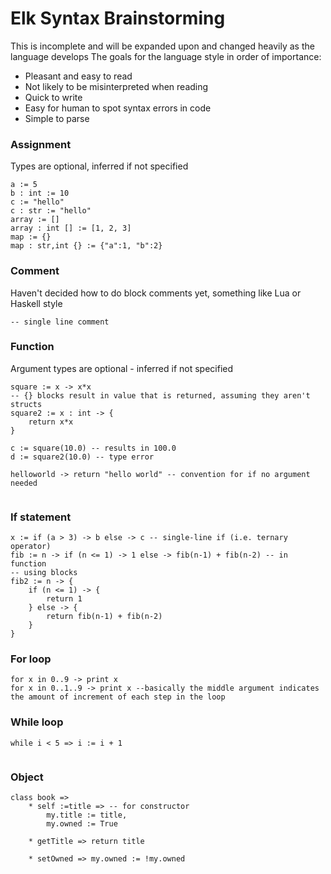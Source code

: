 # Elk Syntax Brainstorming
This is incomplete and will be expanded upon and changed heavily as the language develops
The goals for the language style in order of importance:
* Pleasant and easy to read 
* Not likely to be misinterpreted when reading
* Quick to write
* Easy for human to spot syntax errors in code
* Simple to parse

### Assignment
Types are optional, inferred if not specified
```
a := 5
b : int := 10
c := "hello"
c : str := "hello"
array := []
array : int [] := [1, 2, 3]
map := {}
map : str,int {} := {"a":1, "b":2}
```

### Comment
Haven't decided how to do block comments yet, something like Lua or Haskell style
```
-- single line comment
```

### Function
Argument types are optional - inferred if not specified
```
square := x -> x*x
-- {} blocks result in value that is returned, assuming they aren't structs
square2 := x : int -> {
    return x*x
}

c := square(10.0) -- results in 100.0
d := square2(10.0) -- type error

helloworld -> return "hello world" -- convention for if no argument needed


```

### If statement
```
x := if (a > 3) -> b else -> c -- single-line if (i.e. ternary operator)
fib := n -> if (n <= 1) -> 1 else -> fib(n-1) + fib(n-2) -- in function
-- using blocks
fib2 := n -> {
    if (n <= 1) -> {
        return 1
    } else -> {
        return fib(n-1) + fib(n-2)
    }
}
```

### For loop
```
for x in 0..9 -> print x
for x in 0..1..9 -> print x --basically the middle argument indicates the amount of increment of each step in the loop
```

### While loop
```
while i < 5 => i := i + 1
    
```

### Object
```
class book => 
    * self :=title => -- for constructor
        my.title := title, 
        my.owned := True 
        
    * getTitle => return title
    
    * setOwned => my.owned := !my.owned
    
```
    
